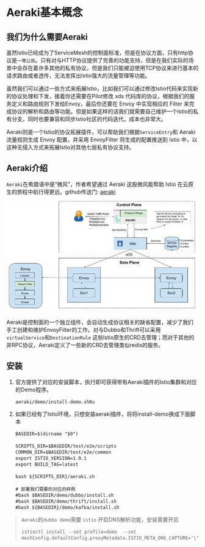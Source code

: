 # Aeraki基本概念



## 我们为什么需要Aeraki

虽然Istio已经成为了ServiceMesh的控制面标准，但是在协议方面，只有http协议是`一等公民`。只有对与HTTP协议提供了完善的功能支持，但是在我们实际的场景中会存在着许多其他的私有协议，但是我们只能被迫使用TCP协议来进行基本的请求路由或者透传，无法发挥出Istio强大的流量管理等功能。

虽然我们可以通过一些方式来拓展Istio，比如我们可以通过修改Istio代码来实现新的协议处理和下发，接着你还需要在Pilot修改 xds 代码库的协议，根据我们的服务定义和路由规则下发给Envoy，最后你还要在 Envoy 中实现相应的 Filter 来完成协议的解析和路由等功能。但是如果这样的话我们就需要自己维护一个Istio的私有分支，同时也要兼容和同步Istio社区的代码迭代，成本也非常大。

Aeraki则是一个Istio的协议拓展插件，可以帮助我们根据`ServiceEntry`和 Aeraki 流量规则生成 Envoy 配置，并采用 EnvoyFilter 将生成的配置推送到 Istio 中，以这种无侵入方式来拓展Istio对其他七层私有协议支持。



## Aeraki介绍

`Aeraki`在希腊语中是“微风”，作者希望通过 Aeraki 这股微风能帮助 Istio 在云原生的旅程中航行得更远。github传送门: [aeraki](https://github.com/aeraki-framework/aeraki)

![](../../static/img/istio-ecology/aeraki/architecture.png)



Aeraki是控制面的一个独立组件，会自动生成协议相关的缺省配置，减少了我们手工创建和维护EnvoyFilter的工作。对与Dubbo和Thrift可以采用`virtualService`和`DestinationRule` 这些Istio原生的CRD去管理；而对于其他的非RPC协议，Aeraki定义了一些新的CRD去管理类似redis的服务。



## 安装

1. 官方提供了对应的安装脚本，执行即可获得带有Aeraki插件的Istio集群和对应的Demo程序。

   ```
   aeraki/demo/install-demo.sh8u
   ```

2. 如果已经有了Istio环境，只想安装aeraki插件，将将install-demo换成下面脚本

   ```
   BASEDIR=$(dirname "$0")
   
   SCRIPTS_DIR=$BASEDIR/test/e2e/scripts
   COMMON_DIR=$BASEDIR/test/e2e/common
   export ISTIO_VERSION=1.9.1
   export BUILD_TAG=latest
   
   bash ${SCRIPTS_DIR}/aeraki.sh
   
   # 部署我们需要的对应的样例
   #bash $BASEDIR/demo/dubbo/install.sh
   #bash $BASEDIR/demo/thrift/install.sh
   #bash ${BASEDIR}/demo/kafka/install.sh
   ```

> `Aeraki`的`dubbo demo`需要 `istio` 开启DNS解析功能，安装需要开启
> ```shell
> istioctl install --set profile=demo  --set meshConfig.defaultConfig.proxyMetadata.ISTIO_META_DNS_CAPTURE='\"true\"'
> ```
   
